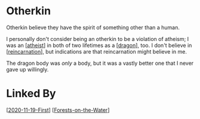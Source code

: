 # Otherkin

Otherkin believe they have the spirit of something other than a human.

I personally don't consider being an otherkin to be a violation of atheism; I was an [[atheist]] in both of two lifetimes as a [[dragon]], too.  I don't believe in [[reincarnation]], but indications are that reincarnation might believe in me.

The dragon body was *only* a body, but it was a vastly better one that I never gave up willingly.

# Linked By
[[2020-11-19-First]]
[[Forests-on-the-Water]]

[//begin]: # "Autogenerated link references for markdown compatibility"
[atheist]: atheist "Atheist"
[dragon]: dragon "Dragon"
[reincarnation]: reincarnation "Reincarnation"
[2020-11-19-first]: 2020-11-19-First "2020-11-19-First"
[forests-on-the-water]: Forests-on-the-Water "Forests-on-the-Water"
[//end]: # "Autogenerated link references"
